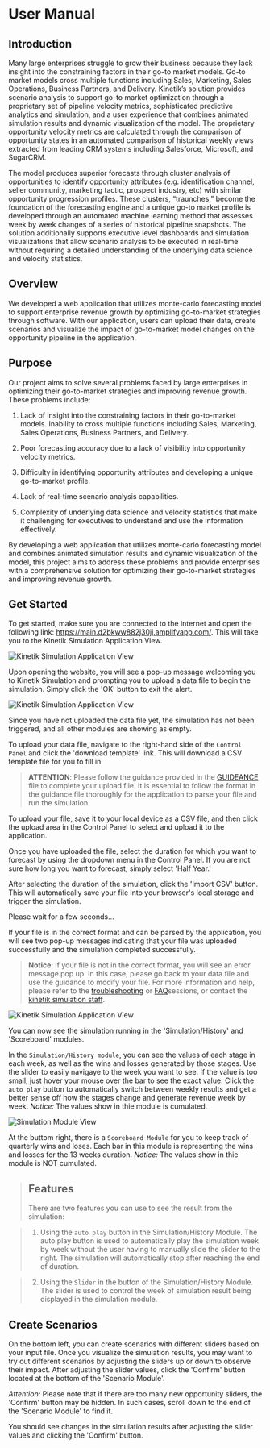 # User Manual

## Introduction
Many large enterprises struggle to grow their business because they lack insight into the constraining factors in their go-to market models. Go-to market models cross multiple functions including Sales, Marketing, Sales Operations, Business Partners, and Delivery. Kinetik’s solution provides scenario analysis to support go-to market optimization through a proprietary set of pipeline velocity metrics, sophisticated predictive analytics and simulation, and a user experience that combines animated simulation results and dynamic visualization of the model. The proprietary opportunity velocity metrics are calculated through the comparison of opportunity states in an automated comparison of historical weekly views extracted from leading CRM systems including Salesforce, Microsoft, and SugarCRM.

The model produces superior forecasts through cluster analysis of opportunities to identify opportunity attributes (e.g. identification channel, seller community, marketing tactic, prospect industry, etc) with similar opportunity progression profiles. These clusters, “traunches,” become the foundation of the forecasting engine and a unique go-to market profile is developed through an automated machine learning method that assesses week by week changes of a series of historical pipeline snapshots. The solution additionally supports executive level dashboards and simulation visualizations that allow scenario analysis to be executed in real-time without requiring a detailed understanding of the underlying data science and velocity statistics.

## Overview
We developed a web application that utilizes monte-carlo forecasting model to support enterprise revenue growth by optimizing go-to-market strategies through software. With our application, users can upload their data, create scenarios and visualize the impact of go-to-market model changes on the opportunity pipeline in the application.

## Purpose

Our project aims to solve several problems faced by large enterprises in optimizing their go-to-market strategies and improving revenue growth. These problems include:

1. Lack of insight into the constraining factors in their go-to-market models.
Inability to cross multiple functions including Sales, Marketing, Sales Operations, Business Partners, and Delivery.

2. Poor forecasting accuracy due to a lack of visibility into opportunity velocity metrics.

3. Difficulty in identifying opportunity attributes and developing a unique go-to-market profile.
4. Lack of real-time scenario analysis capabilities.

5. Complexity of underlying data science and velocity statistics that make it challenging for executives to understand and use the information effectively.

By developing a web application that utilizes monte-carlo forecasting model and combines animated simulation results and dynamic visualization of the model, this project aims to address these problems and provide enterprises with a comprehensive solution for optimizing their go-to-market strategies and improving revenue growth.

## Get Started
To get started, make sure you are connected to the internet and open the following link: https://main.d2bkww882j30jj.amplifyapp.com/. This will take you to the Kinetik Simulation Application View.

![Kinetik Simulation Application View](../src/Images/KinetikSimulationStarted.png)

Upon opening the website, you will see a pop-up message welcoming you to Kinetik Simulation and prompting you to upload a data file to begin the simulation. Simply click the 'OK' button to exit the alert.

![Kinetik Simulation Application View](../src/Images/KinetikUplaodModule.png)

Since you have not uploaded the data file yet, the simulation has not been triggered, and all other modules are showing as empty.

To upload your data file, navigate to the right-hand side of the `Control Panel` and click the 'download template' link. This will download a CSV template file for you to fill in.

> **ATTENTION**: Please follow the guidance provided in the [GUIDEANCE](./UploadFileGuidance.md) file to complete your upload file. It is essential to follow the format in the guidance file thoroughly for the application to parse your file and run the simulation.

To upload your file, save it to your local device as a CSV file, and then click the upload area in the Control Panel to select and upload it to the application.

Once you have uploaded the file, select the duration for which you want to forecast by using the dropdown menu in the Control Panel. If you are not sure how long you want to forecast, simply select 'Half Year.'

After selecting the duration of the simulation, click the 'Import CSV' button. This will automatically save your file into your browser's local storage and trigger the simulation.

Please wait for a few seconds...

If your file is in the correct format and can be parsed by the application, you will see two pop-up messages indicating that your file was uploaded successfully and the simulation completed successfully.

> **Notice**: If your file is not in the correct format, you will see an error message pop up. In this case, please go back to your data file and use the guidance to modify your file. For more information and help, please refer to the [troubleshooting]() or [FAQ]()sessions, or contact the [kinetik simulation staff](https://www.kinetiksimulation.com).

![Kinetik Simulation Application View](../src/Images/KinetikSImulationView.png)

You can now see the simulation running in the 'Simulation/History' and 'Scoreboard' modules.

In the `Simulation/History module`, you can see the values of each stage in each week, as well as the wins and losses generated by those stages. Use the slider to easily navigaye to the week you want to see. If the value is too small, just hover your mouse over the bar to see the exact value. Click the `auto play` button to automatically switch between weekly results and get a better sense off how the stages change and generate revenue week by week. *Notice:* The values show in thie module is cumulated.

![Simulation Module View](../src/Images/KinetikSimulation.png)

At the buttom right, there is a `Scoreboard Module` for you to keep track of quarterly wins and loses. Each bar in this module is representing the wins and losses for the 13 weeks duration. *Notice:* The values show in thie module is NOT cumulated.

> ## Features
> There are two features you can use to see the result from the simulation:

> 1. Using the `auto play` button in the Simulation/History Module. The auto play button is used to automatically play the simulation week by week without the user having to manually slide the slider to the right. The simulation will automatically stop after reaching the end of duration.

> 2. Using the `Slider` in the button of the Simulation/History Module. The slider is used to control the week of simulation result being displayed in the simulation module.

## Create Scenarios
On the bottom left, you can create scenarios with different sliders based on your input file. Once you visualize the simulation results, you may want to try out different scenarios by adjusting the sliders up or down to observe their impact. After adjusting the slider values, click the 'Confirm' button located at the bottom of the 'Scenario Module'.

*Attention:* Please note that if there are too many new opportunity sliders, the 'Confirm' button may be hidden. In such cases, scroll down to the end of the 'Scenario Module' to find it.

You should see changes in the simulation results after adjusting the slider values and clicking the 'Confirm' button.
